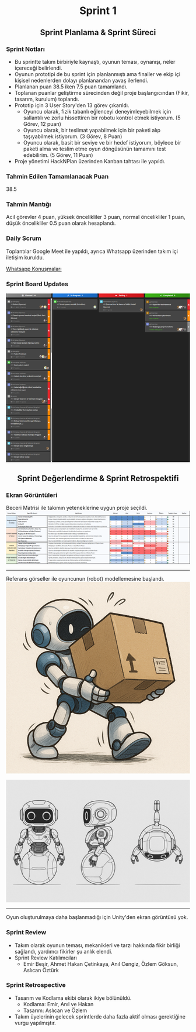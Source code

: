 <div align="center">

# Sprint 1

## Sprint Planlama & Sprint Süreci

</div>

### Sprint Notları

 - Bu sprintte takım birbiriyle kaynaştı, oyunun teması, oynanışı, neler içereceği belirlendi.
 - Oyunun prototipi de bu sprint için planlanmıştı ama finaller ve ekip içi kişisel nedenlerden dolayı planlanandan yavaş ilerlendi.
 - Planlanan puan 38.5 iken 7.5 puan tamamlandı.
 - Toplanan puanlar geliştirme sürecinden değil proje başlangıcından (Fikir, tasarım, kurulum) toplandı.
 - Prototip için 3 User Story'den 13 görev çıkarıldı.
   - Oyuncu olarak, fizik tabanlı eğlenceyi deneyimleyebilmek için sallantılı ve zorlu hissettiren bir robotu kontrol etmek istiyorum. (5 Görev, 12 puan)
   - Oyuncu olarak, bir teslimat yapabilmek için bir paketi alıp taşıyabilmek istiyorum. (3 Görev, 8 Puan)
   - Oyuncu olarak, basit bir seviye ve bir hedef istiyorum, böylece bir paketi alma ve teslim etme oyun döngüsünün tamamını test edebilirim. (5 Görev, 11 Puan)
 - Proje yönetimi HackNPlan üzerinden Kanban tahtası ile yapıldı.

### Tahmin Edilen Tamamlanacak Puan

38.5

### Tahmin Mantığı

Acil görevler 4 puan, yüksek öncelikliler 3 puan, normal öncelikliler 1 puan, düşük öncelikliler 0.5 puan olarak hesaplandı.

### Daily Scrum

Toplantılar Google Meet ile yapıldı, ayrıca Whatsapp üzerinden takım içi iletişim kuruldu.

[Whatsapp Konuşmaları](WHATSAPP_TALKS.md)

### Sprint Board Updates

![Sprint 1 Board](screenshots/project-management/sprint1-board.png)

<div align="center">

## Sprint Değerlendirme & Sprint Retrospektifi


</div>

### Ekran Görüntüleri

Beceri Matrisi ile takımın yeteneklerine uygun proje seçildi.
![Beceri Matrisi](screenshots/project-management/beceri-matrisi.png)

---

Referans görseller ile oyuncunun (robot) modellemesine başlandı.
![Robot Referans](screenshots/development/robot-reference-0.png)

![Robot Referans 2](screenshots/development/robot-reference-1.png)

---

Oyun oluşturulmaya daha başlanmadığı için Unity'den ekran görüntüsü yok.

### Sprint Review

 - Takım olarak oyunun teması, mekanikleri ve tarzı hakkında fikir birliği sağlandı, yardımcı fikirler şu anlık elendi.
 - Sprint Review Katılımcıları
   - Emir Beşir, Ahmet Hakan Çetinkaya, Anıl Cengiz, Özlem Göksun, Aslıcan Öztürk

### Sprint Retrospective

 - Tasarım ve Kodlama ekibi olarak ikiye bölünüldü.
   - Kodlama: Emir, Anıl ve Hakan
   - Tasarım: Aslıcan ve Özlem
 - Takım üyelerinin gelecek sprintlerde daha fazla aktif olması gerektiğine vurgu yapılmıştır.

